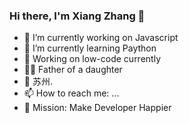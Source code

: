 ### Hi there, I'm Xiang Zhang 👋

- 🔭 I’m currently working on Javascript
- 🌱 I’m currently learning Paython
- 🍉 Working on low-code currently
- 👨‍🦳 Father of a daughter
- 📍 苏州.
- 📫 How to reach me: ...
- 🍎 Mission: Make Developer Happier

